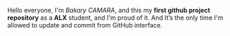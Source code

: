 Hello everyone, I'm *Bakary CAMARA*, and this my **first github project repository** as a **ALX** student, and I'm proud of it.
And It’s the only time I'm allowed to update and commit from GitHub interface.
